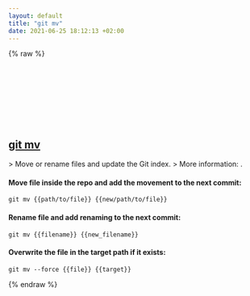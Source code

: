```yaml
---
layout: default
title: "git mv"
date: 2021-06-25 18:12:13 +02:00
---
```

{% raw %}
<h2 id="git-mv">
  <a href="/en/common/git-mv.html">git mv</a> <a href="#git-mv"><svg class="icon">
    <use href="/assets/images/unicode_sprite.svg#link" />
  </svg></a>
</h2>
> Move or rename files and update the Git index.
> More information: <https://git-scm.com/docs/git-mv>.

#### Move file inside the repo and add the movement to the next commit:
```shell
git mv {{path/to/file}} {{new/path/to/file}}
```
#### Rename file and add renaming to the next commit:
```shell
git mv {{filename}} {{new_filename}}
```
#### Overwrite the file in the target path if it exists:
```shell
git mv --force {{file}} {{target}}
```
{% endraw %}